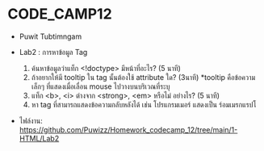 # CODE_CAMP12
- Puwit Tubtimngam

- Lab2 : การหาข้อมูล Tag
  1. ค้นหาข้อมูลว่าแท็ก <!doctype> มีหน้าที่อะไร? (5 นาที)
  2. ถ้าอยากให้มี tooltip ใน tag นั้นต้องใช้ attribute ใด? (3นาที) *tooltip คือข้อความเล็กๆ ที่แสดงเมื่อเลื่อน mouse ไปวางบนบริเวณที่ระบุ
  3. แท็ก &lt;b>, &lt;i> ต่างจาก &lt;strong>, &lt;em> หรือไม่ อย่างไร? (5 นาที)
  4. หา tag ที่สามารถแสดงข้อความกลับหลังได้ เช่น โปรแกรมเมอร์ แสดงเป็น ร์อมเมรกแรปโ

- ไฟล์งาน: https://github.com/Puwizz/Homework_codecamp_12/tree/main/1-HTML/Lab2